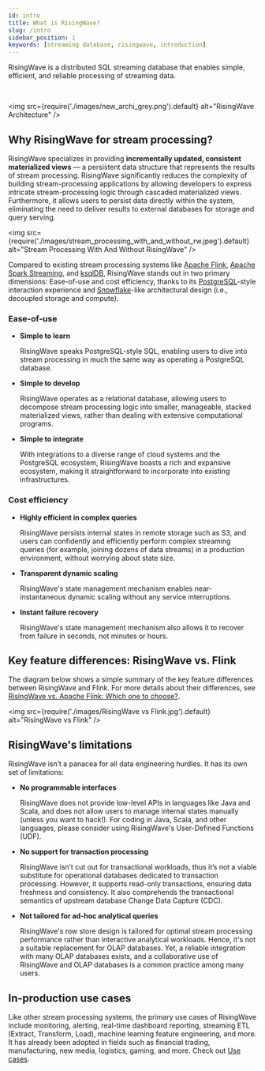 ```yaml
---
id: intro
title: What is RisingWave?
slug: /intro
sidebar_position: 1
keywords: [streaming database, risingwave, introduction]
---
```

<head>
  <link rel="canonical" href="https://docs.risingwave.com/docs/current/intro/" />
</head>

RisingWave is a distributed SQL streaming database that enables simple, efficient, and reliable processing of streaming data.

<rollButton text="&nbsp;&nbsp;Get Started" doc="get-started" block />
<br/>

<img
  src={require('./images/new_archi_grey.png').default}
  alt="RisingWave Architecture"
/>

## Why RisingWave for stream processing?

RisingWave specializes in providing **incrementally updated, consistent materialized views** — a persistent data structure that represents the results of stream processing. RisingWave significantly reduces the complexity of building stream-processing applications by allowing developers to express intricate stream-processing logic through cascaded materialized views. Furthermore, it allows users to persist data directly within the system, eliminating the need to deliver results to external databases for storage and query serving.

<img
  src={require('./images/stream_processing_with_and_without_rw.jpeg').default}
  alt="Stream Processing With And Without RisingWave"
/>

Compared to existing stream processing systems like [Apache Flink](https://flink.apache.org/), [Apache Spark Streaming](https://spark.apache.org/docs/latest/streaming-programming-guide.html), and [ksqlDB](https://ksqldb.io/), RisingWave stands out in two primary dimensions: Ease-of-use and cost efficiency, thanks to its [PostgreSQL](https://www.postgresql.org/)-style interaction experience and  [Snowflake](https://snowflake.com/)-like architectural design (i.e., decoupled storage and compute).

### Ease-of-use

* **Simple to learn**
  
  RisingWave speaks PostgreSQL-style SQL, enabling users to dive into stream processing in much the same way as operating a PostgreSQL database.
  
* **Simple to develop**
  
  RisingWave operates as a relational database, allowing users to decompose stream processing logic into smaller, manageable, stacked materialized views, rather than dealing with extensive computational programs.

* **Simple to integrate**
  
  With integrations to a diverse range of cloud systems and the PostgreSQL ecosystem, RisingWave boasts a rich and expansive ecosystem, making it straightforward to incorporate into existing infrastructures.

### Cost efficiency

* **Highly efficient in complex queries**
  
  RisingWave persists internal states in remote storage such as S3, and users can confidently and efficiently perform complex streaming queries (for example, joining dozens of data streams) in a production environment, without worrying about state size.

* **Transparent dynamic scaling**
  
  RisingWave's state management mechanism enables near-instantaneous dynamic scaling without any service interruptions.

* **Instant failure recovery**
  
  RisingWave's state management mechanism also allows it to recover from failure in seconds, not minutes or hours.

## Key feature differences: RisingWave vs. Flink

The diagram below shows a simple summary of the key feature differences between RisingWave and Flink. For more details about their differences, see [RisingWave vs. Apache Flink: Which one to choose?](risingwave-flink-comparison.md).

<img
  src={require('./images/RisingWave vs Flink.jpg').default}
  alt="RisingWave vs Flink"
/>

## RisingWave's limitations

RisingWave isn’t a panacea for all data engineering hurdles. It has its own set of limitations:

* **No programmable interfaces**
  
  RisingWave does not provide low-level APIs in languages like Java and Scala, and does not allow users to manage internal states manually (unless you want to hack!). For coding in Java, Scala, and other languages, please consider using RisingWave's User-Defined Functions (UDF).

* **No support for transaction processing**
  
  RisingWave isn’t cut out for transactional workloads, thus it’s not a viable substitute for operational databases dedicated to transaction processing. However, it supports read-only transactions, ensuring data freshness and consistency. It also comprehends the transactional semantics of upstream database Change Data Capture (CDC).

* **Not tailored for ad-hoc analytical queries**
  
  RisingWave's row store design is tailored for optimal stream processing performance rather than interactive analytical workloads. Hence, it's not a suitable replacement for OLAP databases. Yet, a reliable integration with many OLAP databases exists, and a collaborative use of RisingWave and OLAP databases is a common practice among many users.

## In-production use cases

Like other stream processing systems, the primary use cases of RisingWave include monitoring, alerting, real-time dashboard reporting, streaming ETL (Extract, Transform, Load), machine learning feature engineering, and more. It has already been adopted in fields such as financial trading, manufacturing, new media, logistics, gaming, and more. Check out [Use cases](/use-cases.md).

<lightButton text="See the architecture" doc="architecture"/>
<lightButton text="Access the source code" url="https://github.com/risingwavelabs/risingwave"/>
<br/>

